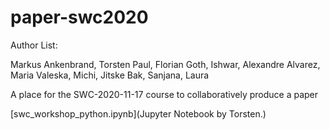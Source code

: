 # paper-swc2020

Author List:

Markus Ankenbrand, Torsten Paul, Florian Goth, Ishwar, Alexandre Alvarez, Maria Valeska, Michi, Jitske Bak, Sanjana, Laura

A place for the SWC-2020-11-17 course to collaboratively produce a paper

[swc_workshop_python.ipynb](Jupyter Notebook by Torsten.)

